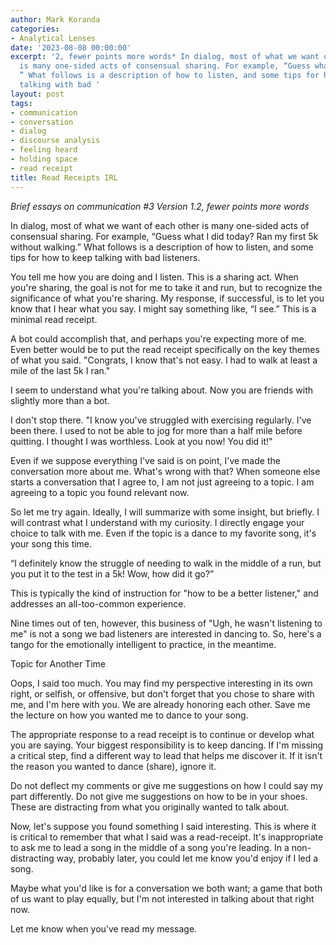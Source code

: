 ```yaml
---
author: Mark Koranda
categories:
- Analytical Lenses
date: '2023-08-08 00:00:00'
excerpt: '2, fewer points more words* In dialog, most of what we want of each other
  is many one-sided acts of consensual sharing. For example, “Guess what I did today?
  ” What follows is a description of how to listen, and some tips for how to keep
  talking with bad '
layout: post
tags:
- communication
- conversation
- dialog
- discourse analysis
- feeling heard
- holding space
- read receipt
title: Read Receipts IRL
---
```





*Brief essays on communication #3*
*Version 1.2, fewer points more words*

In dialog, most of what we want of each other is many one-sided acts of consensual sharing. For example, “Guess what I did today? Ran my first 5k without walking.” What follows is a description of how to listen, and some tips for how to keep talking with bad listeners.

You tell me how you are doing and I listen. This is a sharing act. When you're sharing, the goal is not for me to take it and run, but to recognize the significance of what you're sharing. My response, if successful, is to let you know that I hear what you say. I might say something like, “I see.” This is a minimal read receipt. 

A bot could accomplish that, and perhaps you're expecting more of me. Even better would be to put the read receipt specifically on the key themes of what you said. "Congrats, I know that's not easy. I had to walk at least a mile of the last 5k I ran." 

I seem to understand what you're talking about. Now you are friends with slightly more than a bot. 

I don't stop there. "I know you've struggled with exercising regularly. I've been there. I used to not be able to jog for more than a half mile before quitting. I thought I was worthless. Look at you now! You did it!" 

Even if we suppose everything I've said is on point, I've made the conversation more about me. What's wrong with that? When someone else starts a conversation that I agree to, I am not just agreeing to a topic. I am agreeing to a topic you found relevant now. 

So let me try again. Ideally, I will summarize with some insight, but briefly. I will contrast what I understand with my curiosity. I directly engage your choice to talk with me. Even if the topic is a dance to my favorite song, it's your song this time. 

“I definitely know the struggle of needing to walk in the middle of a run, but you put it to the test in a 5k! Wow, how did it go?”

This is typically the kind of instruction for "how to be a better listener," and addresses an all-too-common experience. 

Nine times out of ten, however, this business of "Ugh, he wasn't listening to me" is not a song we bad listeners are interested in dancing to. So, here's a tango for the emotionally intelligent to practice, in the meantime. 

Topic for Another Time

Oops, I said too much. You may find my perspective interesting in its own right, or selfish, or offensive, but don't forget that you chose to share with me, and I'm here with you. We are already honoring each other. Save me the lecture on how you wanted me to dance to your song. 

The appropriate response to a read receipt is to continue or develop what you are saying. Your biggest responsibility is to keep dancing. If I'm missing a critical step, find a different way to lead that helps me discover it. If it isn't the reason you wanted to dance (share), ignore it. 

Do not deflect my comments or give me suggestions on how I could say my part differently. Do not give me suggestions on how to be in your shoes. These are distracting from what you originally wanted to talk about. 

Now, let's suppose you found something I said interesting. This is where it is critical to remember that what I said was a read-receipt. It's inappropriate to ask me to lead a song in the middle of a song you're leading. In a non-distracting way, probably later, you could let me know you'd enjoy if I led a song. 

Maybe what you'd like is for a conversation we both want; a game that both of us want to play equally, but I'm not interested in talking about that right now. 

Let me know when you've read my message.